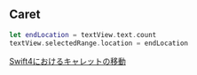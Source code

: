 ## Caret

```swift
let endLocation = textView.text.count
textView.selectedRange.location = endLocation
```

[Swift4におけるキャレットの移動](https://teratail.com/questions/100148)
